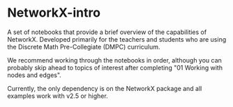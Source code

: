 # NetworkX-intro
A set of notebooks that provide a brief overview of the capabilities of NetworkX. Developed primarily for the teachers and students who are using the Discrete Math Pre-Collegiate (DMPC) curriculum.

We recommend working through the notebooks in order, although you can probably skip ahead to topics of interest after completing "01 Working with nodes and edges".

Currently, the only dependency is on the NetworkX package and all examples work with v2.5 or higher.
